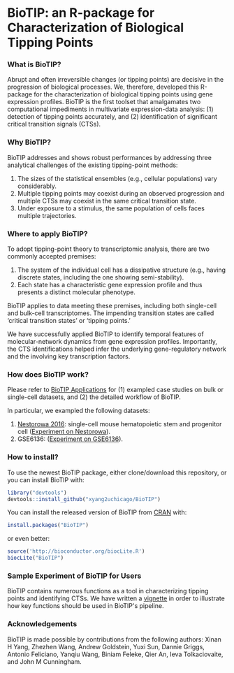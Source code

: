 # BioTIP: an R-package for Characterization of Biological Tipping Points
### What is BioTIP?
Abrupt and often irreversible changes (or tipping points) are decisive in the progression of biological processes. We, therefore, developed this R-package for the characterization of biological tipping points using gene expression profiles. BioTIP is the first toolset that amalgamates two computational impediments in multivariate expression-data analysis: (1) detection of tipping points accurately, and (2) identification of significant critical transition signals (CTSs). 

### Why BioTIP?
BioTIP addresses and shows robust performances by addressing three analytical challenges of the existing tipping-point methods:

1. The sizes of the statistical ensembles (e.g., cellular populations) vary considerably.
2. Multiple tipping points may coexist during an observed progression and multiple CTSs may coexist in the same critical transition state. 
3. Under exposure to a stimulus, the same population of cells faces multiple trajectories.

### Where to apply BioTIP?
To adopt tipping-point theory to transcriptomic analysis, there are two commonly accepted premises:  

1. The system of the individual cell has a dissipative structure (e.g., having discrete states, including the one showing semi-stability).
2. Each state has a characteristic gene expression profile and thus presents a distinct molecular phenotype.  

BioTIP applies to data meeting these premises, including both single-cell and bulk-cell transcriptomes. The impending transition states are called ‘critical transition states’ or ‘tipping points.’

We have successfully applied BioTIP to identify temporal features of molecular-network dynamics from gene expression profiles. Importantly, the CTS identifications helped infer the underlying gene-regulatory network and the involving key transcription factors.

### How does BioTIP work? 

Please refer to [BioTIP Applications](https://github.com/xyang2uchicago/BioTIP_application) for (1) exampled case studies on bulk or single-cell datasets, and (2) the detailed workflow of BioTIP.

In particular, we exampled the following datasets:

1. [Nestorowa 2016](https://pubmed.ncbi.nlm.nih.gov/27365425/): single-cell mouse hematopoietic stem and progenitor cell ([Experiment on Nestorowa](https://github.com/xyang2uchicago/BioTIP_application#example-with-single-cell-rna-dataset-bloodnet-nestorowa-2016)).
2. GSE6136:
([Experiment on GSE6136](https://github.com/xyang2uchicago/BioTIP_application#example-with-bulk-rna-dataset-gse6136)).


### How to install?
To use the newest BioTIP package, either clone/download this repository, or you can install BioTIP with:

```r
library("devtools")
devtools::install_github("xyang2uchicago/BioTIP")
```

You can install the released version of BioTIP from [CRAN](https://CRAN.R-project.org) with:

``` r
install.packages("BioTIP")
```
or even better:
``` r
source('http://bioconductor.org/biocLite.R')
biocLite("BioTIP")
```

### Sample Experiment of BioTIP for Users
BioTIP contains numerous functions as a tool in characterizing tipping points and identifying CTSs. We have written a [vignette](https://bioconductor.org/packages/release/bioc/vignettes/BioTIP/inst/doc/BioTIP.html) in order to illustrate how key functions should be used in BioTIP's pipeline. 

### Acknowledgements
BioTIP is made possible by contributions from the following authors: Xinan H Yang, Zhezhen Wang, Andrew Goldstein, Yuxi Sun, Dannie Griggs, Antonio Feliciano, Yanqiu Wang, Biniam Feleke, Qier An, Ieva Tolkaciovaite, and John M Cunningham. 
